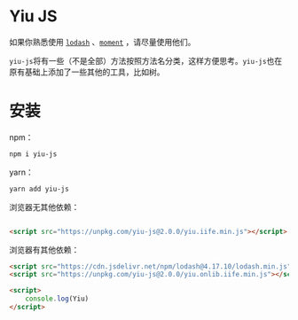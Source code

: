 # Yiu JS

如果你熟悉使用 [`lodash`](https://lodash.com/) 、[`moment`](https://momentjs.com/) ，请尽量使用他们。

`yiu-js`将有一些（不是全部）方法按照方法名分类，这样方便思考。`yiu-js`也在原有基础上添加了一些其他的工具，比如树。

# 安装

npm：

```bash
npm i yiu-js
```

yarn：

```bash
yarn add yiu-js
```

浏览器无其他依赖：

```html

<script src="https://unpkg.com/yiu-js@2.0.0/yiu.iife.min.js"></script>
```

浏览器有其他依赖：

```html
<script src="https://cdn.jsdelivr.net/npm/lodash@4.17.10/lodash.min.js"></script>
<script src="https://unpkg.com/yiu-js@2.0.0/yiu.onlib.iife.min.js"></script>

<script>
    console.log(Yiu)
</script>
```

